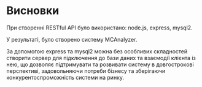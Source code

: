 # Висновки

При створенні RESTful API було використано: node.js, express, mysql2.

У результаті, було створено систему MCAnalyzer.

За допомогою express та mysql2 можна без особливих складностей створити сервер для підключення до бази даних та взаємодії клієнта із нею, що дозволяє підтримувати та розвивати систему в довгострокові перспективі, задовольняючи потреби бізнесу та зберігаючи конкурентоспроможність  системи на ринку.
